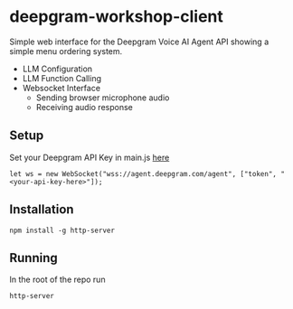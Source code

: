 # deepgram-workshop-client

Simple web interface for the Deepgram Voice AI Agent API showing a simple menu ordering system.

* LLM Configuration
* LLM Function Calling
* Websocket Interface
  * Sending browser microphone audio
  * Receiving audio response
 
## Setup

Set your Deepgram API Key in main.js [here](https://github.com/DamienDeepgram/deepgram-workshop-client/blob/main/js/main.js#L27)

```
let ws = new WebSocket("wss://agent.deepgram.com/agent", ["token", "<your-api-key-here>"]);
```

## Installation

```
npm install -g http-server
```

## Running

In the root of the repo run

```
http-server
```
